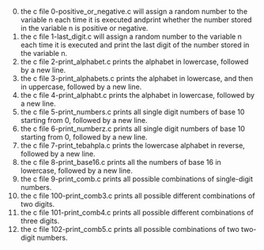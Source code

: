 0. the c file 0-positive_or_negative.c will assign a random number to the variable n each time it is executed andprint whether the number stored in the variable n is positive or negative.
1. the c file 1-last_digit.c will assign a random number to the variable n each time it is executed and print the last digit of the number stored in the variable n.
2. the c file 2-print_alphabet.c prints the alphabet in lowercase, followed by a new line.
3. the c file 3-print_alphabets.c prints the alphabet in lowercase, and then in uppercase, followed by a new line.
4. the c file 4-print_alphabt.c prints the alphabet in lowercase, followed by a new line.
5. the c file 5-print_numbers.c prints all single digit numbers of base 10 starting from 0, followed by a new line.
6. the c file 6-print_numberz.c prints all single digit numbers of base 10 starting from 0, followed by a new line.
7. the c file 7-print_tebahpla.c prints the lowercase alphabet in reverse, followed by a new line.
8. the c file 8-print_base16.c prints all the numbers of base 16 in lowercase, followed by a new line.
9. the c file 9-print_comb.c prints all possible combinations of single-digit numbers.
10. the c file 100-print_comb3.c prints all possible different combinations of two digits.
11. the c file 101-print_comb4.c prints all possible different combinations of three digits.
12. the c file 102-print_comb5.c prints all possible combinations of two two-digit numbers.
